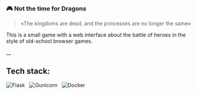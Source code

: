 

### 🎮 Not the time for Dragons
>«The kingdoms are dead, and the princesses are no longer the same»

This is a small game with a web interface about the battle of heroes in the style of old-school browser games.

__
## Tech stack:
![Flask](https://img.shields.io/badge/flask-%23000.svg?style=for-the-badge&logo=flask&logoColor=white)&nbsp;&nbsp;
![Gunicorn](https://img.shields.io/badge/gunicorn-DC143C?style=for-the-badge&logo=gunicorn&logoColor=white)&nbsp;&nbsp;
![Docker](https://img.shields.io/badge/docker-000000?style=for-the-badge&logo=docker&logoColor=white)
